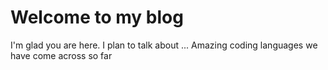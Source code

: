 # Welcome to my blog

I'm glad you are here. I plan to talk about ...
Amazing coding languages we have come across so far
